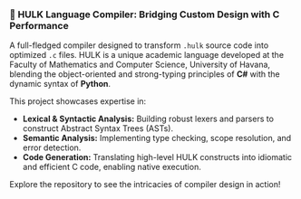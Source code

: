 ### 🔗 HULK Language Compiler: Bridging Custom Design with C Performance

A full-fledged compiler designed to transform `.hulk` source code into optimized `.c` files. HULK is a unique academic language developed at the Faculty of Mathematics and Computer Science, University of Havana, blending the object-oriented and strong-typing principles of **C#** with the dynamic syntax of **Python**.

This project showcases expertise in:
*   **Lexical & Syntactic Analysis:** Building robust lexers and parsers to construct Abstract Syntax Trees (ASTs).
*   **Semantic Analysis:** Implementing type checking, scope resolution, and error detection.
*   **Code Generation:** Translating high-level HULK constructs into idiomatic and efficient C code, enabling native execution.

Explore the repository to see the intricacies of compiler design in action!
